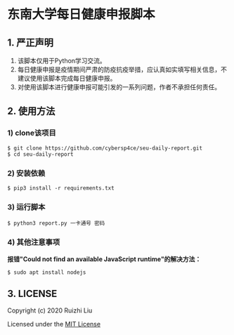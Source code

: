 # 东南大学每日健康申报脚本

## 1. 严正声明

1. 该脚本仅用于Python学习交流。
2. 每日健康申报是疫情期间严肃的防疫抗疫举措，应认真如实填写相关信息，不建议使用该脚本完成每日健康申报。
3. 对使用该脚本进行健康申报可能引发的一系列问题，作者不承担任何责任。

## 2. 使用方法

### 1) clone该项目

```
$ git clone https://github.com/cybersp4ce/seu-daily-report.git
$ cd seu-daily-report
```

### 2) 安装依赖

```
$ pip3 install -r requirements.txt
```

### 3) 运行脚本

```
$ python3 report.py 一卡通号 密码
```
### 4) 其他注意事项
**报错"Could not find an available JavaScript runtime"的解决方法：**
```
$ sudo apt install nodejs
```

## 3. LICENSE

Copyright (c) 2020 Ruizhi Liu

Licensed under the [MIT License](https://github.com/cybersp4ce/seu-daily-report/blob/main/LICENSE)
